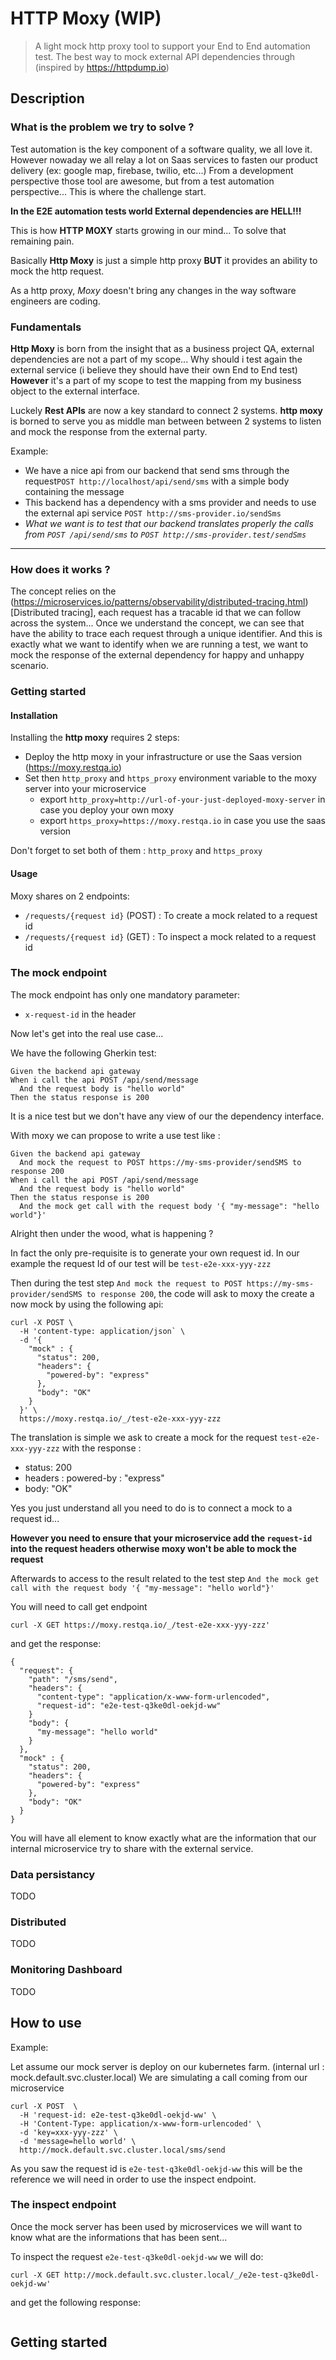# HTTP Moxy (WIP)

> A light mock http proxy tool to support your End to End automation test. The best way to  mock external API dependencies through (inspired by https://httpdump.io)

## Description

### What is the problem we try to solve ?

Test automation is the key component of a software quality, we all love it. However nowaday we all relay a lot on Saas services to fasten our product delivery (ex: google map, firebase, twilio, etc...)
From a development perspective those tool are awesome, but from a test automation perspective... This is where the challenge start.

**In the E2E automation tests world External dependencies are HELL!!!**

This is how  **HTTP MOXY** starts growing in our mind... To solve that remaining pain.

Basically **Http Moxy** is just a simple http proxy __BUT__ it provides an ability to mock the http request.

As a http proxy, *Moxy* doesn't bring any changes in  the way software engineers are coding.


### Fundamentals

**Http Moxy** is born from the insight that as a business project QA, external dependencies are not a part of my scope... Why should i test again the external service (i believe they should have their own End to End test)
**However** it's a part of my scope to test the mapping from my business object to the external interface.

Luckely **Rest APIs** are now a key standard to connect 2 systems.
**http moxy** is borned to serve you as middle man between between 2 systems to listen and mock the response from the external party.

Example:
* We have a nice api from our backend that send sms through the request`POST http://localhost/api/send/sms` with a simple body containing the message
* This backend has a dependency with a sms provider and needs to use the external api service `POST http://sms-provider.io/sendSms`
* *What we want is to test that our backend translates properly the calls from `POST /api/send/sms` to `POST http://sms-provider.test/sendSms`* 

---

### How does it works ?

The concept relies on the (https://microservices.io/patterns/observability/distributed-tracing.html)[Distributed tracing], each request has a tracable id that we can follow across the system...
Once we understand the concept, we can see that have the ability to trace each request through a unique identifier. And this is exactly what we want to identify when we are running a test, we want to mock the response of the external dependency for happy and unhappy scenario.

### Getting started

#### Installation

Installing the **http moxy** requires 2 steps:
 * Deploy the http moxy in your infrastructure or use the Saas version (https://moxy.restqa.io)
 * Set then `http_proxy` and `https_proxy` environment variable to the moxy server into your microservice
   * export `http_proxy=http://url-of-your-just-deployed-moxy-server` in case you deploy your own moxy
   * export `https_proxy=https://moxy.restqa.io` in case you use the saas version

Don't forget to set both of them : `http_proxy` and `https_proxy`


#### Usage

Moxy shares on 2 endpoints:
  * `/requests/{request id}` (POST) : To create a mock related to a request id
  * `/requests/{request id}` (GET) : To inspect a mock related to a request id

### The mock endpoint

The mock endpoint has only one  mandatory parameter:
  * `x-request-id` in the header

Now let's get into the real use case...


We have the following Gherkin test:

```
Given the backend api gateway
When i call the api POST /api/send/message
  And the request body is "hello world"
Then the status response is 200
```

It is a  nice test but we don't have any view of our the dependency interface.

With moxy we can propose to write a use test like :

```
Given the backend api gateway
  And mock the request to POST https://my-sms-provider/sendSMS to response 200
When i call the api POST /api/send/message
  And the request body is "hello world"
Then the status response is 200
  And the mock get call with the request body '{ "my-message": "hello world"}'
```

Alright then under the wood, what is happening ?

In fact the only pre-requisite is to generate your own request id.
In our example the request Id of our test will be `test-e2e-xxx-yyy-zzz`

Then during the test step `And mock the request to POST https://my-sms-provider/sendSMS to response 200`, the code will ask to moxy the create a now mock by using the following api:

```
curl -X POST \
  -H 'content-type: application/json` \
  -d '{
    "mock" : {
      "status": 200,
      "headers": {
        "powered-by": "express"
      },
      "body": "OK"
    }
  }' \
  https://moxy.restqa.io/_/test-e2e-xxx-yyy-zzz
```

The translation is simple we ask to create a mock for the request `test-e2e-xxx-yyy-zzz` with the response :
  * status: 200
  * headers : powered-by : "express"
  * body: "OK"

Yes you just understand all you need to do is to connect a mock to a request id...

**However you need to ensure that your microservice add the `request-id` into the request headers otherwise moxy won't be able to mock the request**

Afterwards to access to the result related to the test step `And the mock get call with the request body '{ "my-message": "hello world"}'`

You will need to call get endpoint

```
curl -X GET https://moxy.restqa.io/_/test-e2e-xxx-yyy-zzz'
```

and get the  response:

```
{
  "request": {
    "path": "/sms/send",
    "headers": {
      "content-type": "application/x-www-form-urlencoded",
      "request-id": "e2e-test-q3ke0dl-oekjd-ww"
    }
    "body": {
      "my-message": "hello world"
    }
  },
  "mock" : {
    "status": 200,
    "headers": {
      "powered-by": "express"
    },
    "body": "OK"
  }
}
```

You will have all element to know exactly what are the information that our internal microservice try to share with the external service.

### Data persistancy

TODO

### Distributed

TODO

### Monitoring Dashboard

TODO








## How to use


Example:

Let assume our mock server is deploy on our kubernetes farm. (internal url  : mock.default.svc.cluster.local)
We are simulating a call coming from our microservice
```
curl -X POST  \
  -H 'request-id: e2e-test-q3ke0dl-oekjd-ww' \
  -H 'Content-Type: application/x-www-form-urlencoded' \
  -d 'key=xxx-yyy-zzz' \ 
  -d 'message=hello world' \ 
  http://mock.default.svc.cluster.local/sms/send
```

As you saw the request id is `e2e-test-q3ke0dl-oekjd-ww` this will be the reference we will need in order to use the inspect endpoint.

### The inspect endpoint

Once the mock server has been used by microservices we will want to know what are the informations that has been sent...

To inspect the request `e2e-test-q3ke0dl-oekjd-ww` we will do: 

```
curl -X GET http://mock.default.svc.cluster.local/_/e2e-test-q3ke0dl-oekjd-ww'
```

and get the following response:

```
```

## Getting started




